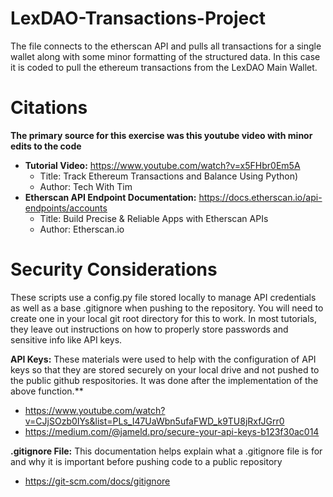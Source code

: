 # LexDAO-Transactions-Project
The file connects to the etherscan API and pulls all transactions for a single wallet along with some minor formatting of the structured data.  In this case it is coded to pull the ethereum transactions from the LexDAO Main Wallet.




# Citations
**The primary source for this exercise was this youtube video with minor edits to the code** 
  - **Tutorial Video:** https://www.youtube.com/watch?v=x5FHbr0Em5A
    - Title: Track Ethereum Transactions and Balance Using Python)
    - Author: Tech With Tim 
  - **Etherscan API Endpoint Documentation:** https://docs.etherscan.io/api-endpoints/accounts
    - Title: Build Precise & Reliable Apps with Etherscan APIs
    - Author: Etherscan.io


# Security Considerations
These scripts use a config.py file stored locally to manage API credentials as well as a base .gitignore when pushing to the repository. You will need to create one in your local git root directory for this to work.  In most tutorials, they leave out instructions on how to properly store passwords and sensitive info like API keys.

**API Keys:** These materials were used to help with the configuration of API keys so that they are stored securely on your local drive and not pushed to the public github respositories.  It was done after the implementation of the above function.**
  -  https://www.youtube.com/watch?v=CJjSOzb0IYs&list=PLs_I47UaWbn5ufaFWD_k9TU8jRxfJGrr0
  -  https://medium.com/@jameld.pro/secure-your-api-keys-b123f30ac014
  
**.gitignore File:** This documentation helps explain what a .gitignore file is for and why it is important before pushing code to a public repository
  - https://git-scm.com/docs/gitignore
